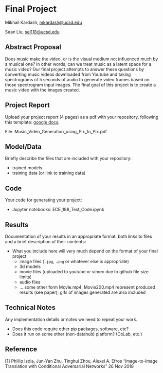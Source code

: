 # Final Project

Mikhail Kardash, mkardash@ucsd.edu

Sean Liu, sel118@ucsd.edu

## Abstract Proposal

Does music make the video, or is the visual medium not influenced much by a musical one? In other words, can we treat music as a latent space for a music video? Our final project attempts to answer these questions by converting music videos downloaded from Youtube and taking spectrograms of 5 seconds of audio to generate video frames based on those spectrogram input images.  The final goal of this project is to create a music video with the images created.  

## Project Report

Upload your project report (4 pages) as a pdf with your repository, following this template: [google docs](https://docs.google.com/document/d/133H59WZBmH6MlAgFSskFLMQITeIC5d9b2iuzsOfa4E8/edit?usp=sharing).

File: Music_Video_Generation_using_Pix_to_Pix.pdf

## Model/Data

Briefly describe the files that are included with your repository:
- trained models
- training data (or link to training data)

## Code

Your code for generating your project:
- Jupyter notebooks: ECE_188_Test_Code.ipynb

## Results

Documentation of your results in an appropriate format, both links to files and a brief description of their contents:
- What you include here will very much depend on the format of your final project
  - image files (`.jpg`, `.png` or whatever else is appropriate)
  - 3d models
  - movie files (uploaded to youtube or vimeo due to github file size limits)
  - audio files
  - ... some other form
  Movie.mp4, Movie200.mp4 represent produced results (see paper); gifs of images generated are also included

## Technical Notes

Any implementation details or notes we need to repeat your work. 
- Does this code require other pip packages, software, etc?
- Does it run on some other (non-datahub) platform? (CoLab, etc.)

## Reference
[1] Phillip Isola, Jun-Yan Zhu, Tinghui Zhou, Alexei A. Efros “Image-to-Image Translation with Conditional Adversarial Networks” 26 Nov 2018
